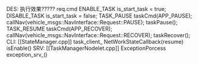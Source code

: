 DES:
	执行效果?????
	req.cmd
		ENABLE_TASK
			is_start_task = true;
		DISABLE_TASK
			is_start_task = false;
		TASK_PAUSE
			taskCmd(APP_PAUSE);
			callNav(vehicle_msgs::NavInterface::Request::PAUSE);
			taskPause();
		TASK_RESUME
			taskCmd(APP_RECOVER);
			callNav(vehicle_msgs::NavInterface::Request::RECOVER);
			taskRecover();
CLI:
	[[StateManager.cpp]]
		task_client_
		NetWorkStateCallback(resume)
		isEnable()
SRV:
	[[TaskManagerNodelet.cpp]]
		ExceptionPorcess
			exception_srv_()